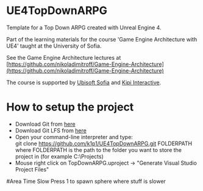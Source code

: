 # UE4TopDownARPG
Template for a Top Down ARPG created with Unreal Engine 4.

Part of the learning materials for the course 'Game Engine Architecture with UE4' taught at the University of Sofia.

See the Game Engine Architecture lectures at
[https://github.com/nikoladimitroff/Game-Engine-Architecture](https://github.com/nikoladimitroff/Game-Engine-Architecture)

The course is supported by [Ubisoft Sofia](https://ubisoft.com) and [Kipi Interactive](http://www.kipiinteractive.com/).

# How to setup the project

* Download Git from [here](https://git-scm.com/)   
* Download Git LFS from [here](https://git-lfs.github.com/)   
* Open your command-line interpreter and type:    
git clone https://github.com/k1p1/UE4TopDownARPG.git FOLDERPATH   
where FOLDERPATH is the path to the folder you want to store the project in (for example C:\Projects\)
* Mouse right click on TopDownARPG.uproject -> "Generate Visual Studio Project Files"

#Area Time Slow
Press 1 to spawn sphere where stuff is slower